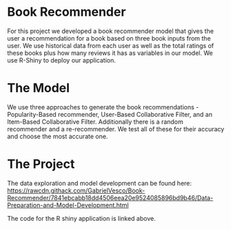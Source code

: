 # Book Recommender
For this project we developed a book recommender model that gives the user a recommendation for a book based on three book inputs from the user. We use historical data from each user as well as the total ratings of these books plus how many reviews it has as variables in our model. We use R-Shiny to deploy our application.

# The Model
We use three approaches to generate the book recommendations - Popularity-Based recommender, User-Based Collaborative Filter, and an Item-Based Collaborative Filter. Additionally there is a random recommender and a re-recommender. We test all of these for their accuracy and choose the most accurate one.

# The Project
The data exploration and model development can be found here: https://rawcdn.githack.com/GabrielVesco/Book-Recommender/7841ebcabb18dd4506eea20e9524085896bd9b46/Data-Preparation-and-Model-Development.html

The code for the R shiny application is linked above.
